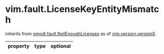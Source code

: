 vim.fault.LicenseKeyEntityMismatch
==================================
inherits from [vmodl.fault.NotEnoughLicenses](docs/vmodl.fault.NotEnoughLicenses.md)
as of [vim.version.version5](docs/vim.version.md)

| property | type | optional |
|:---------|:-----|:---------|
